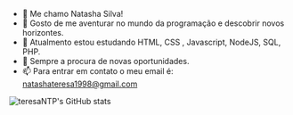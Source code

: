 

- 👋 Me chamo Natasha Silva!
- 👀 Gosto de me aventurar no mundo da programação e descobrir novos horizontes.
- 🌱 Atualmento estou estudando HTML, CSS , Javascript, NodeJS, SQL, PHP.
- 💞️ Sempre a procura de novas oportunidades.
- 📫 Para entrar em contato o meu email é: natashateresa1998@gmail.com


![teresaNTP's GitHub stats](https://github-readme-stats.vercel.app/api?username=teresaNTP&show_icons=true&theme=merko)





<!---
teresaNTP/teresaNTP is a ✨ special ✨ repository because its `README.md` (this file) appears on your GitHub profile.
You can click the Preview link to take a look at your changes.
--->




